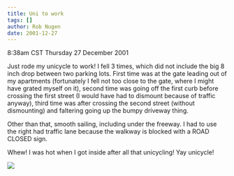 ```yaml
---
title: Uni to work
tags: []
author: Rob Nugen
date: 2001-12-27
---
```


<title></title>
<p class=date>8:38am CST Thursday 27 December 2001</p>

<p>Just rode my unicycle to work!  I fell 3 times, which did not
include the big 8 inch drop between two parking lots.  First time was
at the gate leading out of my apartments (fortunately I fell not too
close to the gate, where I might have grated myself on it), second
time was going off the first curb before crossing the first street (I
would have had to dismount because of traffic anyway), third time was
after crossing the second street (without dismounting) and faltering
going up the bumpy driveway thing.</p>

<p>Other than that, smooth sailing, including under the freeway.  I
had to use the right had traffic lane because the walkway is blocked
with a ROAD CLOSED sign.</p>

<p>Whew!  I was hot when I got inside after all that unicycling!  Yay
unicycle!</p>

<p><img src='/images/rob/wL-ROB.gif'/></p>

